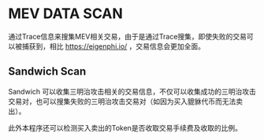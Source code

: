# MEV DATA SCAN

通过Trace信息来搜集MEV相关交易，由于是通过Trace搜集，即使失败的交易可以被捕获到，相比 https://eigenphi.io/
，交易信息会更加全面。

## Sandwich Scan

Sandwich 可以收集三明治攻击相关的交易信息，不仅可以收集成功的三明治攻击交易对，也可以搜集失败的三明治攻击交易对（如因为买入貔貅代币而无法卖出）。

此外本程序还可以检测买入卖出的Token是否收取交易手续费及收取的比例。
